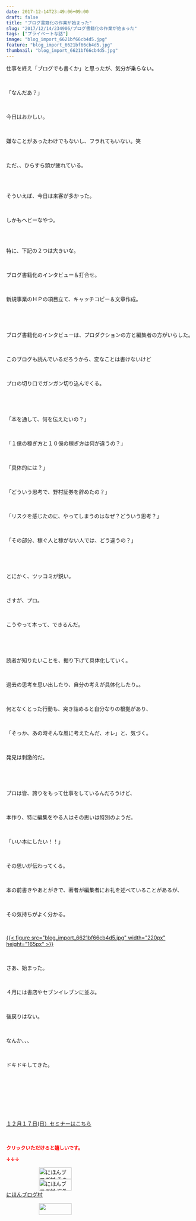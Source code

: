 ```yaml
---
date: 2017-12-14T23:49:06+09:00
draft: false
title: "ブログ書籍化の作業が始まった"
slug: "2017/12/14/234906/ブログ書籍化の作業が始まった"
tags: ["プライベートな話"]
image: "blog_import_6621bf66cb4d5.jpg"
feature: "blog_import_6621bf66cb4d5.jpg"
thumbnail: "blog_import_6621bf66cb4d5.jpg"
---
```

<p>仕事を終え「ブログでも書くか」と思ったが、気分が乗らない。</p><p> </p><p>「なんだあ？」</p><p> </p><p>今日はおかしい。</p><p> </p><p>嫌なことがあったわけでもないし、フラれてもいない。笑</p><p> </p><p>ただ、、ひらすら頭が疲れている。</p><p> </p><p><br/>そういえば、今日は来客が多かった。</p><p> </p><p>しかもヘビーなやつ。</p><p> </p><p><br/>特に、下記の２つは大きいな。</p><p> </p><p>ブログ書籍化のインタビュー＆打合せ。</p><p> </p><p>新規事業のＨＰの項目立て、キャッチコピー＆文章作成。</p><p> </p><p> </p><p>ブログ書籍化のインタビューは、プロダクションの方と編集者の方がいらした。</p><p> </p><p>このブログも読んでいるだろうから、変なことは書けないけど</p><p> </p><p>プロの切り口でガンガン切り込んでくる。</p><p> </p><p> </p><p>「本を通して、何を伝えたいの？」</p><p> </p><p>「１億の稼ぎ方と１０億の稼ぎ方は何が違うの？」</p><p> </p><p>「具体的には？」</p><p> </p><p>「どういう思考で、野村証券を辞めたの？」</p><p> </p><p>「リスクを感じたのに、やってしまうのはなぜ？どういう思考？」</p><p> </p><p>「その部分、稼ぐ人と稼がない人では、どう違うの？」</p><p> </p><p> </p><p>とにかく、ツッコミが鋭い。</p><p> </p><p>さすが、プロ。</p><p> </p><p>こうやって本って、できるんだ。</p><p> </p><p> </p><p>読者が知りたいことを、掘り下げて具体化していく。</p><p> </p><p>過去の思考を思い出したり、自分の考えが具体化したり。。</p><p> </p><p>何となくとった行動も、突き詰めると自分なりの根拠があり、</p><p> </p><p>「そっか、あの時そんな風に考えたんだ、オレ」と、気づく。</p><p> </p><p>発見は刺激的だ。</p><p> </p><p> </p><p>プロは皆、誇りをもって仕事をしているんだろうけど、</p><p> </p><p>本作り、特に編集をやる人はその思いは特別のようだ。</p><p> </p><p>「いい本にしたい！！」</p><p> </p><p>その思いが伝わってくる。</p><p> </p><p>本の前書きやあとがきで、著者が編集者にお礼を述べていることがあるが、</p><p> </p><p>その気持ちがよく分かる。</p><p> </p><p><a href="blog_import_6621bf66cb4d5.jpg">{{< figure src="blog_import_6621bf66cb4d5.jpg" width="220px" height="165px" >}}</a></p><p> </p><p>さあ、始まった。</p><p> </p><p>４月には書店やセブンイレブンに並ぶ。</p><p> </p><p>後戻りはない。</p><p> </p><p>なんか、、、</p><p> </p><p>ドキドキしてきた。</p><p> </p><p> </p><p> </p><p> </p><p><a href="17_ek" target="_blank">１２月１７日(日）セミナーはこちら</a></p><p> </p><p><font color="#ff0000" size="2"><strong>クリックいただけると嬉しいです。</strong></font></p><p><font color="#ff0000" size="2"><strong>↓↓↓</strong></font></p><p><a href="ranking.html?p_cid=01260127" id="&amp;blogmura_banner" target="_blank"><img alt="にほんブログ村 その他生活ブログ 不動産投資へ" border="0" height="31" src="data:image/svg+xml;charset=utf-8,%3Csvg%20xmlns%3D%22http%3A%2F%2Fwww.w3.org%2F2000%2Fsvg%22%20title%3D%22Placeholder%20for%20Images%22%20role%3D%22presentation%22%20viewBox%3D%220%200%2088%2031%22%20%2F%3E" width="88" data-src="https://img-proxy.blog-video.jp/images?url=http%3A%2F%2Flife.blogmura.com%2Fhudousantoushi%2Fimg%2Fhudousantoushi88_31.gif" style="aspect-ratio: auto 88 / 31;"/><noscript><img alt="にほんブログ村 その他生活ブログ 不動産投資へ" border="0" height="31" src="https://img-proxy.blog-video.jp/images?url=http%3A%2F%2Flife.blogmura.com%2Fhudousantoushi%2Fimg%2Fhudousantoushi88_31.gif" width="88"></noscript></a><br/><a href="ranking.html?p_cid=01260127" target="_blank"><img alt="にほんブログ村 海外生活ブログ バリ島情報へ" border="0" height="31" src="data:image/svg+xml;charset=utf-8,%3Csvg%20xmlns%3D%22http%3A%2F%2Fwww.w3.org%2F2000%2Fsvg%22%20title%3D%22Placeholder%20for%20Images%22%20role%3D%22presentation%22%20viewBox%3D%220%200%2088%2031%22%20%2F%3E" width="88" data-src="https://img-proxy.blog-video.jp/images?url=http%3A%2F%2Foverseas.blogmura.com%2Fbali%2Fimg%2Fbali88_31.gif" style="aspect-ratio: auto 88 / 31;"/><noscript><img alt="にほんブログ村 海外生活ブログ バリ島情報へ" border="0" height="31" src="https://img-proxy.blog-video.jp/images?url=http%3A%2F%2Foverseas.blogmura.com%2Fbali%2Fimg%2Fbali88_31.gif" width="88"></noscript></a><br/><a href="ranking.html?p_cid=01260127" target="_blank">にほんブログ村</a></p><p><a href="link.php?1804582" title="人気ブログランキングへ"><img border="0" height="31" src="data:image/svg+xml;charset=utf-8,%3Csvg%20xmlns%3D%22http%3A%2F%2Fwww.w3.org%2F2000%2Fsvg%22%20title%3D%22Placeholder%20for%20Images%22%20role%3D%22presentation%22%20viewBox%3D%220%200%2088%2031%22%20%2F%3E" width="88" data-src="https://blog.with2.net/img/banner/banner_22.gif" style="aspect-ratio: auto 88 / 31;"/><noscript><img border="0" height="31" src="https://blog.with2.net/img/banner/banner_22.gif" width="88"></noscript></a></p>

